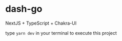 # dash-go
NextJS + TypeScript + Chakra-UI

type ```yarn dev``` in your terminal to execute this project
